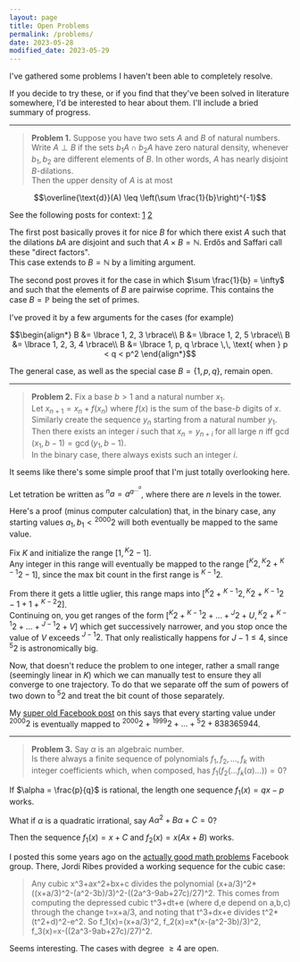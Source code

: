 ```yaml
---
layout: page
title: Open Problems
permalink: /problems/
date: 2023-05-28
modified_date: 2023-05-29
---
```


I've gathered some problems I haven't been able to completely resolve.  

If you decide to try these, or if you find that they've been solved in literature somewhere, I'd be interested to hear about them. I'll include a bried summary of progress.

---

> **Problem 1.** Suppose you have two sets $A$ and $B$ of natural numbers.  
> Write $A \perp B$ if the sets $b_1 A \cap b_2 A$ have zero natural density, whenever $b_1, b_2$ are different elements of $B$. In other words, $A$ has nearly disjoint $B$-dilations.  
> Then the upper density of $A$ is at most
> 
$$\overline{\text{d}}(A) \leq \left(\sum \frac{1}{b}\right)^{-1}$$

See the following posts for context: [1](/blog/2023/04/13/density-gcds.html) [2](/blog/2023/04/18/dilations-primes.html)

The first post basically proves it for nice $B$ for which there exist $A$ such that the dilations $bA$ are disjoint and such that $A \times B = \mathbb N$. Erdős and Saffari call these "direct factors".  
This case extends to $B = \mathbb N$ by a limiting argument.

The second post proves it for the case in which $\sum \frac{1}{b} = \infty$ and such that the elements of $B$ are pairwise coprime. This contains the case $B = \mathbb P$ being the set of primes.

I've proved it by a few arguments for the cases (for example)

$$\begin{align*}
B &= \lbrace 1, 2, 3 \rbrace\\
B &= \lbrace 1, 2, 5 \rbrace\\
B &= \lbrace 1, 2, 3, 4 \rbrace\\
B &= \lbrace 1, p, q \rbrace \,\, \text{ when } p < q < p^2
\end{align*}$$

The general case, as well as the special case $B = \lbrace 1, p, q \rbrace$, remain open.

---

> **Problem 2.** Fix a base $b > 1$ and a natural number $x_1$.  
> Let $x_{n+1} = x_n + f(x_n)$ where $f(x)$ is the sum of the base-$b$ digits of $x$.  
> Similarly create the sequence $y_n$ starting from a natural number $y_1$.  
> Then there exists an integer $i$ such that $x_n = y_{n+i}$ for all large $n$ iff $\gcd(x_1, b-1) = \gcd(y_1, b-1)$.  
> In the binary case, there always exists such an integer $i$.

It seems like there's some simple proof that I'm just totally overlooking here.

Let tetration be written as ${^{n}a} = a^{a^{\ldots^a}}$, where there are $n$ levels in the tower.

Here's a proof (minus computer calculation) that, in the binary case, any starting values $a_1, b_1 < {^{2000}}{2}$ will both eventually be mapped to the same value.

Fix $K$ and initialize the range $\lbrack 1, {^{K}2} - 1 \rbrack$.  
Any integer in this range will eventually be mapped to the range $\lbrack {^{K}2}, {^{K}2} + {^{K-1}2} - 1 \rbrack$, since the max bit count in the first range is ${^{K-1}2}$.

From there it gets a little uglier, this range maps into $\lbrack {^{K}2} + {^{K-1}2}, {^{K}2} + {^{K-1}2} - 1 + 1 + {^{K-2}2} \rbrack$.  
Continuing on, you get ranges of the form $\lbrack {^{K}2} + {^{K-1}2} + \ldots + {^{J}2} + U, {^{K}2} + {^{K-1}2} + \ldots + {^{J-1}2} + V \rbrack$ which get successively narrower, and you stop once the value of $V$ exceeds ${^{J-1}2}$. That only realistically happens for $J-1 \leq 4$, since ${^{5}2}$ is astronomically big.

Now, that doesn't reduce the problem to one integer, rather a small range (seemingly linear in $K$) which we can manually test to ensure they all converge to one trajectory. To do that we separate off the sum of powers of two down to ${^{5}2}$ and treat the bit count of those separately.

My [super old Facebook post](https://www.facebook.com/groups/1923323131245618/posts/2139500409627888/) on this says that every starting value under ${^{2000}2}$ is eventually mapped to ${^{2000}2} + {^{1999}2} + \ldots + {^{5}2} + 838365944$.

---

> **Problem 3.** Say $\alpha$ is an algebraic number.  
> Is there always a finite sequence of polynomials $f_1, f_2, \ldots, f_k$ with integer coefficients which, when composed, has $f_1(f_2(\ldots f_k(\alpha) \ldots)) = 0$?

If $\alpha = \frac{p}{q}$ is rational, the length one sequence $f_1(x) = qx - p$ works.

What if $\alpha$ is a quadratic irrational, say $A \alpha^2 + B \alpha + C = 0$?

Then the sequence $f_1(x) = x+C$ and $f_2(x) = x(Ax+B)$ works.  

I posted this some years ago on the [actually good math problems](https://www.facebook.com/groups/1923323131245618/posts/2765082573736332/) Facebook group. There, Jordi Ribes provided a working sequence for the cubic case:

> Any cubic x^3+ax^2+bx+c divides the polynomial (x+a/3)^2*((x+a/3)^2-(a^2-3b)/3)^2-((2a^3-9ab+27c)/27)^2. This comes from computing the depressed cubic t^3+dt+e (where d,e depend on a,b,c) through the change t=x+a/3, and noting that t^3+dx+e divides t^2*(t^2+d)^2-e^2. So f_1(x)=(x+a/3)^2, f_2(x)=x*(x-(a^2-3b)/3)^2, f_3(x)=x-((2a^3-9ab+27c)/27)^2.

Seems interesting. The cases with degree $\geq 4$ are open.